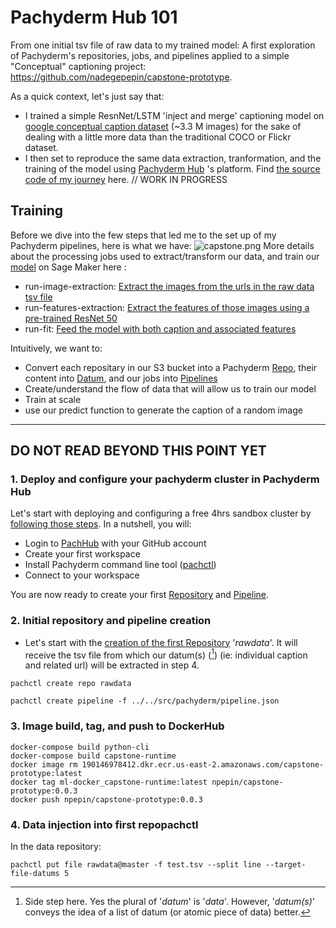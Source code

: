 # Pachyderm Hub 101 
From one initial tsv file of raw data to my trained model: A first exploration of Pachyderm's repositories, jobs, and pipelines applied to a simple "Conceptual" captioning project: https://github.com/nadegepepin/capstone-prototype. 

As a quick context, let's just say that:
- I trained a simple ResnNet/LSTM 'inject and merge' captioning model on [google conceptual caption dataset](https://ai.google.com/research/ConceptualCaptions)  (~3.3 M images) for the sake of dealing with a little more data than the traditional COCO or Flickr dataset.
- I then set to reproduce the same data extraction, tranformation, and the training of the model using [Pachyderm Hub](https://docs.pachyderm.com/latest/pachhub/pachhub_getting_started/) 's platform. 
Find [the source code of my journey](https://github.com/nadegepepin/capstone-prototype/tree/master/src/pachyderm) here. // WORK IN PROGRESS


## Training
Before we dive into the few steps that led me to the set up of my Pachyderm pipelines, here is what we have:
![capstone.png](https://www.dropbox.com/s/9q4tj3vyvhwjak7/capstone.png?dl=0&raw=1)
More details about the processing jobs used to extract/transform our data, and train our [model](https://github.com/nadegepepin/capstone-prototype/blob/master/src/model.py) on Sage Maker here :
- run-image-extraction: [Extract the images from the urls in the raw data tsv file](https://github.com/nadegepepin/ml-docker/blob/master/run-image-extraction.sh)  
- run-features-extraction: [Extract the features of those images using a pre-trained ResNet 50 ](https://github.com/nadegepepin/ml-docker/blob/master/run-features-extraction.sh)
- run-fit: [Feed the model with both caption and associated features](https://github.com/nadegepepin/ml-docker/blob/master/run-fit.sh)


Intuitively, we want to: 
- Convert each repositary in our S3 bucket into a Pachyderm [Repo](https://docs.pachyderm.com/latest/concepts/data-concepts/repo/), their content into [Datum](https://docs.pachyderm.com/latest/concepts/pipeline-concepts/datum/), and our jobs into [Pipelines](https://docs.pachyderm.com/latest/concepts/pipeline-concepts/pipeline/)
- Create/understand the flow of data that will allow us to train our model
- Train at scale
- use our predict function to generate the caption of a random image

---
DO NOT READ BEYOND THIS POINT YET
---

### 1. Deploy and configure your pachyderm cluster in Pachyderm Hub
Let's start with deploying and configuring a free 4hrs sandbox cluster by [following those steps](https://docs.pachyderm.com/latest/pachhub/pachhub_getting_started/).
In a nutshell, you will:
- Login to [PachHub](https://hub.pachyderm.com/orgs/1008/workspaces) with your GitHub account
- Create your first workspace
- Install Pachyderm command line tool ([pachctl](https://docs.pachyderm.com/latest/getting_started/local_installation/#install-pachctl))
- Connect to your workspace

You are now ready to create your first [Repository](https://docs.pachyderm.com/latest/concepts/data-concepts/repo/) and [Pipeline](https://docs.pachyderm.com/latest/concepts/pipeline-concepts/). 
### 2. Initial repository and pipeline creation
- Let's start with the [creation of the first Repository](https://docs.pachyderm.com/latest/getting_started/beginner_tutorial/#create-a-repo) '*rawdata*'. It will receive the tsv file from which our datum(s) ([^bignote]) (ie: individual caption and related url) will be extracted in step 4.
```
pachctl create repo rawdata
```   
[^bignote]: Side step here. Yes the plural of '*datum*' is '*data*'. However, '*datum(s)*' conveys the idea of a list of datum (or atomic piece of data) better. 
```
pachctl create pipeline -f ../../src/pachyderm/pipeline.json  
```    
### 3. Image build, tag, and push to DockerHub
    docker-compose build python-cli
    docker-compose build capstone-runtime
    docker image rm 190146978412.dkr.ecr.us-east-2.amazonaws.com/capstone-prototype:latest
    docker tag ml-docker_capstone-runtime:latest npepin/capstone-prototype:0.0.3
    docker push npepin/capstone-prototype:0.0.3



  
### 4. Data injection into first repopachctl
In the data repository:
```
pachctl put file rawdata@master -f test.tsv --split line --target-file-datums 5
```




